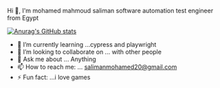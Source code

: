 Hi 👋, I'm mohamed mahmoud saliman
software automation test engineer from Egypt

[![Anurag's GitHub stats](https://github-readme-stats.vercel.app/api?username=pedroSaliman&theme=blue-green&show_icons=true)](https://github.com/anuraghazra/github-readme-stats)


- 🌱 I’m currently learning ...cypress and playwright
- 👯 I’m looking to collaborate on ... with other people
- 💬 Ask me about ... Anything
- 📫 How to reach me: ... salimanmohamed20@gmail.com
- ⚡ Fun fact: ...i love games

